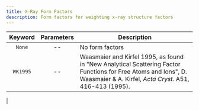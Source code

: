 ```yaml
---
title: X-Ray Form Factors
description: Form factors for weighting x-ray structure factors
---
```


|Keyword|Parameters|Description|
|:---:|:--------:|-----------|
|`None`|--|No form factors|
|`WK1995`|--|Waasmaier and Kirfel 1995, as found in "New Analytical Scattering Factor Functions for Free Atoms and Ions", D. Waasmaier & A. Kirfel, _Acta Cryst._ A51, 416-413 (1995).|
|
